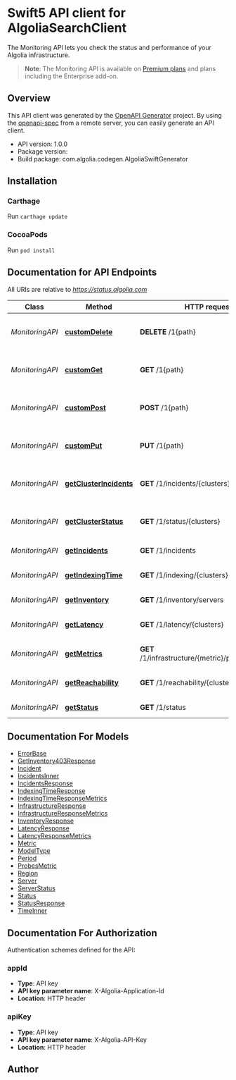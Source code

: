 # Swift5 API client for AlgoliaSearchClient

The Monitoring API lets you check the status and performance of your Algolia
infrastructure.

> **Note**: The Monitoring API is available on [Premium
plans](https://www.algolia.com/pricing/) and plans including the Enterprise
add-on.


## Overview
This API client was generated by the [OpenAPI Generator](https://openapi-generator.tech) project.  By using the [openapi-spec](https://github.com/OAI/OpenAPI-Specification) from a remote server, you can easily generate an API client.

- API version: 1.0.0
- Package version: 
- Build package: com.algolia.codegen.AlgoliaSwiftGenerator

## Installation

### Carthage

Run `carthage update`

### CocoaPods

Run `pod install`

## Documentation for API Endpoints

All URIs are relative to *https://status.algolia.com*

Class | Method | HTTP request | Description
------------ | ------------- | ------------- | -------------
*MonitoringAPI* | [**customDelete**](docs/MonitoringAPI.md#customdelete) | **DELETE** /1{path} | Send requests to the Algolia REST API.
*MonitoringAPI* | [**customGet**](docs/MonitoringAPI.md#customget) | **GET** /1{path} | Send requests to the Algolia REST API.
*MonitoringAPI* | [**customPost**](docs/MonitoringAPI.md#custompost) | **POST** /1{path} | Send requests to the Algolia REST API.
*MonitoringAPI* | [**customPut**](docs/MonitoringAPI.md#customput) | **PUT** /1{path} | Send requests to the Algolia REST API.
*MonitoringAPI* | [**getClusterIncidents**](docs/MonitoringAPI.md#getclusterincidents) | **GET** /1/incidents/{clusters} | List incidents for selected clusters.
*MonitoringAPI* | [**getClusterStatus**](docs/MonitoringAPI.md#getclusterstatus) | **GET** /1/status/{clusters} | List statuses of selected clusters.
*MonitoringAPI* | [**getIncidents**](docs/MonitoringAPI.md#getincidents) | **GET** /1/incidents | List incidents.
*MonitoringAPI* | [**getIndexingTime**](docs/MonitoringAPI.md#getindexingtime) | **GET** /1/indexing/{clusters} | Get indexing times.
*MonitoringAPI* | [**getInventory**](docs/MonitoringAPI.md#getinventory) | **GET** /1/inventory/servers | List servers.
*MonitoringAPI* | [**getLatency**](docs/MonitoringAPI.md#getlatency) | **GET** /1/latency/{clusters} | Get search latency times.
*MonitoringAPI* | [**getMetrics**](docs/MonitoringAPI.md#getmetrics) | **GET** /1/infrastructure/{metric}/period/{period} | Get metrics for a given period.
*MonitoringAPI* | [**getReachability**](docs/MonitoringAPI.md#getreachability) | **GET** /1/reachability/{clusters}/probes | Test the reachability of clusters.
*MonitoringAPI* | [**getStatus**](docs/MonitoringAPI.md#getstatus) | **GET** /1/status | List cluster statuses.


## Documentation For Models

 - [ErrorBase](docs/ErrorBase.md)
 - [GetInventory403Response](docs/GetInventory403Response.md)
 - [Incident](docs/Incident.md)
 - [IncidentsInner](docs/IncidentsInner.md)
 - [IncidentsResponse](docs/IncidentsResponse.md)
 - [IndexingTimeResponse](docs/IndexingTimeResponse.md)
 - [IndexingTimeResponseMetrics](docs/IndexingTimeResponseMetrics.md)
 - [InfrastructureResponse](docs/InfrastructureResponse.md)
 - [InfrastructureResponseMetrics](docs/InfrastructureResponseMetrics.md)
 - [InventoryResponse](docs/InventoryResponse.md)
 - [LatencyResponse](docs/LatencyResponse.md)
 - [LatencyResponseMetrics](docs/LatencyResponseMetrics.md)
 - [Metric](docs/Metric.md)
 - [ModelType](docs/ModelType.md)
 - [Period](docs/Period.md)
 - [ProbesMetric](docs/ProbesMetric.md)
 - [Region](docs/Region.md)
 - [Server](docs/Server.md)
 - [ServerStatus](docs/ServerStatus.md)
 - [Status](docs/Status.md)
 - [StatusResponse](docs/StatusResponse.md)
 - [TimeInner](docs/TimeInner.md)


<a id="documentation-for-authorization"></a>
## Documentation For Authorization


Authentication schemes defined for the API:
<a id="appId"></a>
### appId

- **Type**: API key
- **API key parameter name**: X-Algolia-Application-Id
- **Location**: HTTP header

<a id="apiKey"></a>
### apiKey

- **Type**: API key
- **API key parameter name**: X-Algolia-API-Key
- **Location**: HTTP header


## Author



